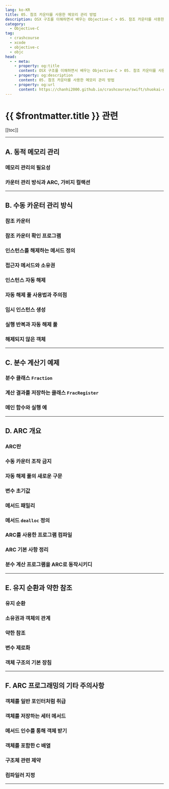 ```yaml
---
lang: ko-KR
title: 05. 참조 카운터를 사용한 메모리 관리 방법
description: OSX 구조를 이해하면서 배우는 Objective-C > 05. 참조 카운터를 사용한 메모리 관리 방법
category:
  - Objective-C
tag: 
  - crashcourse
  - xcode
  - objective-c
  - objc
head:
  - - meta:
    - property: og:title
      content: OSX 구조를 이해하면서 배우는 Objective-C > 05. 참조 카운터를 사용한 메모리 관리 방법
    - property: og:description
      content: 05. 참조 카운터를 사용한 메모리 관리 방법
    - property: og:url
      content: https://chanhi2000.github.io/crashcourse/swift/shuokai-objc/05.html
---
```


# {{ $frontmatter.title }} 관련

[[toc]]

---

## A. 동적 메모리 관리

### 메모리 관리의 필요성

### 카운터 관리 방식과 ARC, 가비지 컬랙션

---

## B. 수동 카운터 관리 방식

### 참조 카운터

### 참조 카운터 확인 프로그램

### 인스턴스를 해제하는 메서드 정의

### 접근자 메서드와 소유권

### 인스턴스 자동 해제

### 자동 해제 풀 사용법과 주의점

### 임시 인스턴스 생성

### 실행 반복과 자동 해제 풀

### 해제되지 않은 객체

---

## C. 분수 계산기 예제

### 분수 클래스 `Fraction`

### 계산 결과를 저장하는 클래스 `FracRegister`

### 메인 함수와 실행 예

---

## D. ARC 개요

### ARC란

### 수동 카운터 조작 금지

### 자동 해제 풀의 새로운 구문

### 변수 초기값

### 메서드 패밀리

### 메서드 `dealloc` 정의

### ARC를 사용한 프로그램 컴파일

### ARC 기본 사항 정리

### 분수 계산 프로그램을 ARC로 동작시키디

---

## E. 유지 순환과 약한 참조

### 유지 순환

### 소유권과 객체의 관계

### 약한 참조

### 변수 제로화

### 객체 구조의 기본 장침

---

## F. ARC 프로그래밍의 기타 주의사항

### 객체를 일반 포인터처럼 취급

### 객체를 저장하는 세터 메서드

### 메서드 인수를 통해 객체 받기

### 객체를 포함한 C 배열

### 구조체 관련 제약

### 컴파일러 지정

---
